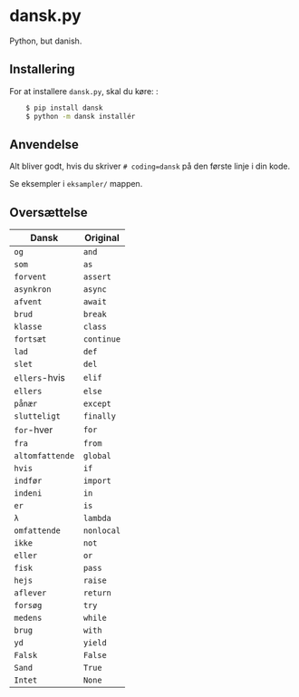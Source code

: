 # dansk.py

Python, but danish.


## Installering

For at installere `dansk.py`, skal du køre: :

```sh
    $ pip install dansk
    $ python -m dansk installér
```


## Anvendelse

Alt bliver godt, hvis du skriver `# coding=dansk` på den første linje i
din kode.

Se eksempler i `eksampler/` mappen.


## Oversættelse

Dansk           | Original
-----           | -------
`og`            | `and`
`som`           | `as`
`forvent`       | `assert`
`asynkron`      | `async`
`afvent`        | `await`
`brud`          | `break`
`klasse`        | `class`
`fortsæt`       | `continue`
`lad`           | `def`
`slet`          | `del`
`ellers`-hvis   | `elif`
`ellers`        | `else`
`pånær`         | `except`
`slutteligt`    | `finally`
`for`-hver      | `for`
`fra`           | `from`
`altomfattende` | `global`
`hvis`          | `if`
`indfør`        | `import`
`indeni`        | `in`
`er`            | `is`
`λ`             | `lambda`
`omfattende`    | `nonlocal`
`ikke`          | `not`
`eller`         | `or`
`fisk`          | `pass`
`hejs`          | `raise`
`aflever`       | `return`
`forsøg`        | `try`
`medens`        | `while`
`brug`          | `with`
`yd`            | `yield`
`Falsk`         | `False`
`Sand`          | `True`
`Intet`         | `None`
